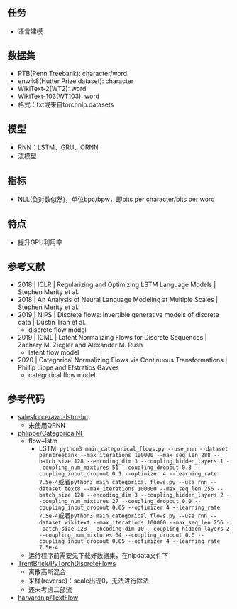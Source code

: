 ## 任务
- 语言建模

## 数据集
- PTB(Penn Treebank): character/word
- enwik8(Hutter Prize dataset): character
- WikiText-2(WT2): word
- WikiText-103(WT103): word
- 格式：txt或来自torchnlp.datasets

## 模型
- RNN：LSTM、GRU、QRNN
- 流模型

## 指标
- NLL(负对数似然)，单位bpc/bpw，即bits per character/bits per word

## 特点
- 提升GPU利用率

## 参考文献
- 2018 | ICLR | Regularizing and Optimizing LSTM Language Models | Stephen Merity et al.
- 2018 | An Analysis of Neural Language Modeling at Multiple Scales | Stephen Merity et al.
- 2019 | NIPS | Discrete flows: Invertible generative models of discrete data | Dustin Tran et al.
    - discrete flow model
- 2019 | ICML | Latent Normalizing Flows for Discrete Sequences | Zachary M. Ziegler and Alexander M. Rush 
    - latent flow model
- 2020 | Categorical Normalizing Flows via Continuous Transformations | Phillip Lippe and Efstratios Gavves
    - categorical flow model

## 参考代码
- [salesforce/awd-lstm-lm](https://github.com/salesforce/awd-lstm-lm)
    - 未使用QRNN
- [phlippe/CategoricalNF](https://github.com/phlippe/CategoricalNF)
    - flow+lstm
        - LSTM: `python3 main_categorical_flows.py --use_rnn --dataset penntreebank --max_iterations 100000 --max_seq_len 288 --batch_size 128 --encoding_dim 3 --coupling_hidden_layers 1 --coupling_num_mixtures 51 --coupling_dropout 0.3 --coupling_input_dropout 0.1 --optimizer 4 --learning_rate 7.5e-4`或者`python3 main_categorical_flows.py --use_rnn --dataset text8 --max_iterations 100000 --max_seq_len 256 --batch_size 128 --encoding_dim 3 --coupling_hidden_layers 2 --coupling_num_mixtures 27 --coupling_dropout 0.0 --coupling_input_dropout 0.05 --optimizer 4 --learning_rate 7.5e-4`或者`python3 main_categorical_flows.py --use_rnn --dataset wikitext --max_iterations 100000 --max_seq_len 256 --batch_size 128 --encoding_dim 10 --coupling_hidden_layers 2 --coupling_num_mixtures 64 --coupling_dropout 0.0 --coupling_input_dropout 0.05 --optimizer 4 --learning_rate 7.5e-4`
    - 运行程序前需要先下载好数据集，在nlpdata文件下
- [TrentBrick/PyTorchDiscreteFlows](https://github.com/TrentBrick/PyTorchDiscreteFlows)
    - 离散高斯混合
    - 采样(reverse)：scale出现0，无法进行除法
    - 还未考虑二部流
- [harvardnlp/TextFlow](https://github.com/harvardnlp/TextFlow)